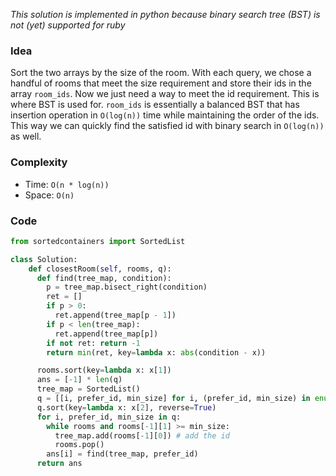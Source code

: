 *This solution is implemented in python because binary search tree (BST) is not (yet) supported for ruby*

### Idea

Sort the two arrays by the size of the room. With each query, we chose a handful of rooms that meet the size requirement and store their ids in the array `room_ids`.
Now we just need a way to meet the id requirement. This is where BST is used for. `room_ids` is essentially a balanced BST that has insertion operation in `O(log(n))` time while maintaining the order of the ids. This way we can quickly find the satisfied id with binary search in `O(log(n))` as well.

### Complexity

- Time: `O(n * log(n))`
- Space: `O(n)`

### Code

```python
from sortedcontainers import SortedList

class Solution:
    def closestRoom(self, rooms, q):
      def find(tree_map, condition):
        p = tree_map.bisect_right(condition)
        ret = []
        if p > 0:
          ret.append(tree_map[p - 1])
        if p < len(tree_map):
          ret.append(tree_map[p])
        if not ret: return -1
        return min(ret, key=lambda x: abs(condition - x))

      rooms.sort(key=lambda x: x[1])
      ans = [-1] * len(q)
      tree_map = SortedList()
      q = [[i, prefer_id, min_size] for i, (prefer_id, min_size) in enumerate(q)]
      q.sort(key=lambda x: x[2], reverse=True)
      for i, prefer_id, min_size in q:
        while rooms and rooms[-1][1] >= min_size:
          tree_map.add(rooms[-1][0]) # add the id
          rooms.pop()
        ans[i] = find(tree_map, prefer_id)
      return ans
```
